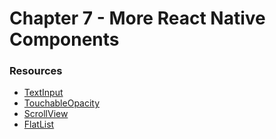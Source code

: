 # Chapter 7 - More React Native Components

### Resources

- [TextInput](https://facebook.github.io/react-native/docs/textinput.html)
- [TouchableOpacity](https://facebook.github.io/react-native/docs/touchableopacity)
- [ScrollView](https://facebook.github.io/react-native/docs/scrollview)
- [FlatList](https://facebook.github.io/react-native/docs/flatlist)
